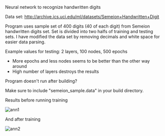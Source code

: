 Neural network to recognize handwritten digits

Data set: http://archive.ics.uci.edu/ml/datasets/Semeion+Handwritten+Digit

Program uses sample set of 400 digits (40 of each digit) from Semeion handwritten digits set. Set is divided into two halfs of training and testing sets. I have modified the data set by removing decimals and white space for easier data parsing.

Example values for testing: 2 layers, 100 nodes, 500 epochs

* More epochs and less nodes seems to be better than the other way around
* High number of layers destroys the results

Program doesn't run after building?

Make sure to include "semeion_sample.data" in your build directory.

Results before running training

![ann1](https://user-images.githubusercontent.com/28627738/73890567-f3b29b00-487a-11ea-9a47-6adf38680ea3.png)

And after training

![ann2](https://user-images.githubusercontent.com/28627738/73890677-307e9200-487b-11ea-98d7-2eb7eea04e8d.png)
